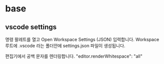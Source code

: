 # base

## vscode settings

명령 팔레트를 열고 Open Workspace Settings (JSON) 입력합니다.
Workspace 루트에 .vscode 라는 폴더안에 settings.json 파일이 생성됩니다.

편집기에서 공백 문자를 렌더링합니다.
"editor.renderWhitespace": "all"
